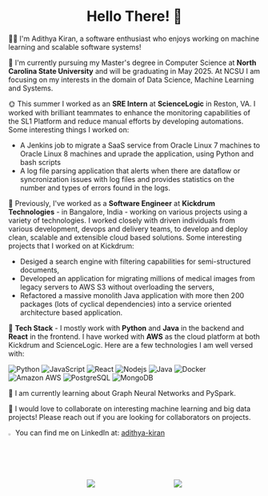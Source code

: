 <h1 align='center'> Hello There! 👋</h1>

👨‍💻 I'm Adithya Kiran, a software enthusiast who enjoys working on machine learning and scalable software systems!

📖 I'm currently pursuing my Master's degree in Computer Science at **North Carolina State University** and will be graduating in May 2025. At NCSU I am focusing on my interests in the domain of Data Science, Machine Learning and Systems.

🌞 This summer I worked as an **SRE Intern** at **ScienceLogic** in Reston, VA. I worked with brilliant teammates to enhance the monitoring capabilities of the SL1 Platform and reduce manual efforts by developing automations. Some interesting things I worked on:
- A Jenkins job to migrate a SaaS service from Oracle Linux 7 machines to Oracle Linux 8 machines and uprade the application, using Python and bash scripts
- A log file parsing application that alerts when there are dataflow or syncronization issues with log files and provides statistics on the number and types of errors found in the logs.

🏢 Previously, I've worked as a **Software Engineer** at **Kickdrum Technologies** - in Bangalore, India - working on various projects using a variety of technologies. I worked closely with driven individuals from various development, devops and delivery teams, to develop and deploy clean, scalable and extensible cloud based solutions. Some interesting projects that I worked on at Kickdrum:
- Desiged a search engine with filtering capabilities for semi-structured documents, 
- Developed an application for migrating millions of medical images from legacy servers to AWS S3 without overloading the servers,
- Refactored a massive monolith Java application with more then 200 packages (lots of cyclical dependencies) into a service oriented architecture based application.

🔧 **Tech Stack** - I mostly work with **Python** and **Java** in the backend and **React** in the frontend. I have worked with **AWS** as the cloud platform at both Kickdrum and ScienceLogic. Here are a few technologies I am well versed with: 

![Python](https://img.shields.io/badge/Python-3776AB?logo=python&logoColor=white)
![JavaScript](https://img.shields.io/badge/JavaScript-F7DF1E?logo=javascript&logoColor=black)
![React](https://img.shields.io/badge/React-20232A?logo=react&logoColor=61DAFB)
![Nodejs](https://img.shields.io/badge/Node.js-43853D?logo=node.js&logoColor=white)
![Java](https://img.shields.io/badge/Java-ED8B00?logo=openjdk&logoColor=white)
![Docker](https://img.shields.io/badge/-Docker-2496ED?logo=docker&logoColor=white)
![Amazon AWS](https://img.shields.io/badge/Amazon_AWS-232F3E?logo=amazon-aws&logoColor=white)
![PostgreSQL](https://img.shields.io/badge/PostgreSQL-316192?logo=postgresql&logoColor=white)
![MongoDB](https://img.shields.io/badge/-MongoDB-13aa52?logo=mongodb&logoColor=white)

🌱 I am currently learning about Graph Neural Networks and PySpark.

🌟 I would love to collaborate on interesting machine learning and big data projects! Please reach out if you are looking for collaborators on projects.

<img src="https://img.icons8.com/color/48/000000/linkedin.png" width="2%"/> You can find me on LinkedIn at: [adithya-kiran](https://www.linkedin.com/in/adithya-kiran)


<div style="display: flex; flex-direction: row; justify-content: space-evenly">
 <img class="img" src="https://github-readme-stats.vercel.app/api?username=adi-kiran&theme=transparent&show_icons=true&hide=contribs&include_all_commits=true&rank_icon=github&custom_title=Some+Fun+Stats" />
 <img class="img" src="https://github-readme-stats.vercel.app/api/top-langs/?username=adi-kiran&size_weight=0.5&count_weight=0.5&hide_progress=true&theme=transparent" />
</div>

<!--
**adi-kiran/adi-kiran** is a ✨ _special_ ✨ repository because its `README.md` (this file) appears on your GitHub profile.

Here are some ideas to get you started:

- 🔭 I’m currently working on ...
- 🌱 I’m currently learning ...
- 👯 I’m looking to collaborate on ...
- 🤔 I’m looking for help with ...
- 💬 Ask me about ...
- 📫 How to reach me: ...
- 😄 Pronouns: ...
- ⚡ Fun fact: ...
-->

